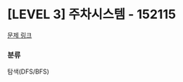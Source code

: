 # [LEVEL 3] 주차시스템 - 152115

[문제 링크]([https://www.acmicpc.net/problem/10869](https://level.goorm.io/exam/152115/%ED%98%84%EB%8C%80%EB%AA%A8%EB%B9%84%EC%8A%A4-%EC%98%88%EC%84%A0-%EC%A3%BC%EC%B0%A8%EC%8B%9C%EC%8A%A4%ED%85%9C/quiz/1)) 

### 분류

탐색(DFS/BFS)


